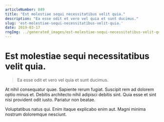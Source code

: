```yaml
---
articleNumber: 849
title: "Est molestiae sequi necessitatibus velit quia."
description: "Ea esse odit et vero vel quia et sunt ducimus."
slug: 'est-molestiae-sequi-necessitatibus-velit-quia.'
date: 2019-03-17
rngImg: ../generated_images/est-molestiae-sequi-necessitatibus-velit-quia..jpg
---
```


# Est molestiae sequi necessitatibus velit quia.

> Ea esse odit et vero vel quia et sunt ducimus.

At nihil consequatur quae. Sapiente rerum fugiat. Suscipit rem ad dolorem optio minus et. Debitis architecto nihil adipisci debitis sint. Quia esse et sint nisi provident odit iusto. Pariatur non beatae.
 Voluptatibus natus qui. Enim itaque explicabo enim aut. Magni minima nostrum doloremque nesciunt.
